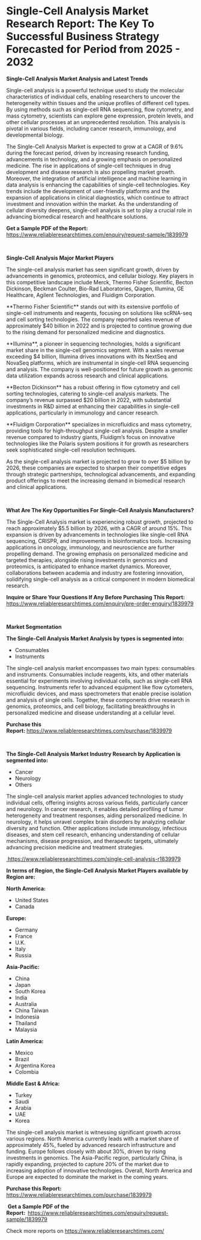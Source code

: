 <p><h1>Single-Cell Analysis Market Research Report: The Key To Successful Business Strategy Forecasted for Period from 2025 - 2032</h1></p><p><strong>Single-Cell Analysis Market Analysis and Latest Trends</strong></p>
<p><p>Single-cell analysis is a powerful technique used to study the molecular characteristics of individual cells, enabling researchers to uncover the heterogeneity within tissues and the unique profiles of different cell types. By using methods such as single-cell RNA sequencing, flow cytometry, and mass cytometry, scientists can explore gene expression, protein levels, and other cellular processes at an unprecedented resolution. This analysis is pivotal in various fields, including cancer research, immunology, and developmental biology.</p><p>The Single-Cell Analysis Market is expected to grow at a CAGR of 9.6% during the forecast period, driven by increasing research funding, advancements in technology, and a growing emphasis on personalized medicine. The rise in applications of single-cell techniques in drug development and disease research is also propelling market growth. Moreover, the integration of artificial intelligence and machine learning in data analysis is enhancing the capabilities of single-cell technologies. Key trends include the development of user-friendly platforms and the expansion of applications in clinical diagnostics, which continue to attract investment and innovation within the market. As the understanding of cellular diversity deepens, single-cell analysis is set to play a crucial role in advancing biomedical research and healthcare solutions.</p></p>
<p><strong>Get a Sample PDF of the Report:&nbsp;</strong> <a href="https://www.reliableresearchtimes.com/enquiry/request-sample/1839979?utm_campaign=2853&utm_medium=2&utm_source=Github&utm_content=ia&utm_term=03032025&utm_id=single-cell-analysis">https://www.reliableresearchtimes.com/enquiry/request-sample/1839979</a></p>
<p>&nbsp;</p>
<p><strong>Single-Cell Analysis Major Market Players</strong></p>
<p><p>The single-cell analysis market has seen significant growth, driven by advancements in genomics, proteomics, and cellular biology. Key players in this competitive landscape include Merck, Thermo Fisher Scientific, Becton Dickinson, Beckman Coulter, Bio-Rad Laboratories, Qiagen, Illumina, GE Healthcare, Agilent Technologies, and Fluidigm Corporation.</p><p>**Thermo Fisher Scientific** stands out with its extensive portfolio of single-cell instruments and reagents, focusing on solutions like scRNA-seq and cell sorting technologies. The company reported sales revenue of approximately $40 billion in 2022 and is projected to continue growing due to the rising demand for personalized medicine and diagnostics.</p><p>**Illumina**, a pioneer in sequencing technologies, holds a significant market share in the single-cell genomics segment. With a sales revenue exceeding $4 billion, Illumina drives innovations with its NextSeq and NovaSeq platforms, which are instrumental in single-cell RNA sequencing and analysis. The company is well-positioned for future growth as genomic data utilization expands across research and clinical applications.</p><p>**Becton Dickinson** has a robust offering in flow cytometry and cell sorting technologies, catering to single-cell analysis markets. The company’s revenue surpassed $20 billion in 2022, with substantial investments in R&D aimed at enhancing their capabilities in single-cell applications, particularly in immunology and cancer research.</p><p>**Fluidigm Corporation** specializes in microfluidics and mass cytometry, providing tools for high-throughput single-cell analysis. Despite a smaller revenue compared to industry giants, Fluidigm’s focus on innovative technologies like the Polaris system positions it for growth as researchers seek sophisticated single-cell resolution techniques.</p><p>As the single-cell analysis market is projected to grow to over $5 billion by 2026, these companies are expected to sharpen their competitive edges through strategic partnerships, technological advancements, and expanding product offerings to meet the increasing demand in biomedical research and clinical applications.</p></p>
<p>&nbsp;</p>
<p><strong>What Are The Key Opportunities For Single-Cell Analysis Manufacturers?</strong></p>
<p><p>The Single-Cell Analysis market is experiencing robust growth, projected to reach approximately $5.5 billion by 2026, with a CAGR of around 15%. This expansion is driven by advancements in technologies like single-cell RNA sequencing, CRISPR, and improvements in bioinformatics tools. Increasing applications in oncology, immunology, and neuroscience are further propelling demand. The growing emphasis on personalized medicine and targeted therapies, alongside rising investments in genomics and proteomics, is anticipated to enhance market dynamics. Moreover, collaborations between academia and industry are fostering innovation, solidifying single-cell analysis as a critical component in modern biomedical research.</p></p>
<p><strong>Inquire or Share Your Questions If Any Before Purchasing This Report:</strong> <a href="https://www.reliableresearchtimes.com/enquiry/pre-order-enquiry/1839979?utm_campaign=2853&utm_medium=2&utm_source=Github&utm_content=ia&utm_term=03032025&utm_id=single-cell-analysis">https://www.reliableresearchtimes.com/enquiry/pre-order-enquiry/1839979</a></p>
<p>&nbsp;</p>
<p><strong>Market Segmentation</strong></p>
<p><strong>The Single-Cell Analysis Market Analysis by types is segmented into:</strong></p>
<p><ul><li>Consumables</li><li>Instruments</li></ul></p>
<p><p>The single-cell analysis market encompasses two main types: consumables and instruments. Consumables include reagents, kits, and other materials essential for experiments involving individual cells, such as single-cell RNA sequencing. Instruments refer to advanced equipment like flow cytometers, microfluidic devices, and mass spectrometers that enable precise isolation and analysis of single cells. Together, these components drive research in genomics, proteomics, and cell biology, facilitating breakthroughs in personalized medicine and disease understanding at a cellular level.</p></p>
<p><strong>Purchase this Report:&nbsp;</strong><a href="https://www.reliableresearchtimes.com/purchase/1839979?utm_campaign=2853&utm_medium=2&utm_source=Github&utm_content=ia&utm_term=03032025&utm_id=single-cell-analysis">https://www.reliableresearchtimes.com/purchase/1839979</a></p>
<p>&nbsp;</p>
<p><strong>The Single-Cell Analysis Market Industry Research by Application is segmented into:</strong></p>
<p><ul><li>Cancer</li><li>Neurology</li><li>Others</li></ul></p>
<p><p>The single-cell analysis market applies advanced technologies to study individual cells, offering insights across various fields, particularly cancer and neurology. In cancer research, it enables detailed profiling of tumor heterogeneity and treatment responses, aiding personalized medicine. In neurology, it helps unravel complex brain disorders by analyzing cellular diversity and function. Other applications include immunology, infectious diseases, and stem cell research, enhancing understanding of cellular mechanisms, disease progression, and therapeutic targets, ultimately advancing precision medicine and treatment strategies.</p></p>
<p><a href="https://www.reliableresearchtimes.com/single-cell-analysis-r1839979?utm_campaign=2853&utm_medium=2&utm_source=Github&utm_content=ia&utm_term=03032025&utm_id=single-cell-analysis">&nbsp;https://www.reliableresearchtimes.com/single-cell-analysis-r1839979</a></p>
<p><strong>In terms of Region, the Single-Cell Analysis Market Players available by Region are:</strong></p>
<p>
    <p> <strong> North America: </strong>
        <ul>
            <li>United States</li>
            <li>Canada</li>
        </ul>
        </p> 
    <p> <strong> Europe: </strong>
        <ul>
            <li>Germany</li>
            <li>France</li>
            <li>U.K.</li>
            <li>Italy</li>
            <li>Russia</li>
        </ul>
        </p> 
    <p> <strong> Asia-Pacific: </strong>
        <ul>
            <li>China</li>
            <li>Japan</li>
            <li>South Korea</li>
            <li>India</li>
            <li>Australia</li>
            <li>China Taiwan</li>
            <li>Indonesia</li>
            <li>Thailand</li>
            <li>Malaysia</li>
        </ul>
        </p> 
    <p> <strong> Latin America: </strong>
        <ul>
            <li>Mexico</li>
            <li>Brazil</li>
            <li>Argentina Korea</li>
            <li>Colombia</li>
        </ul>
        </p> 
    <p> <strong> Middle East & Africa: </strong>
        <ul>
            <li>Turkey</li>
            <li>Saudi</li>
            <li>Arabia</li>
            <li>UAE</li>
            <li>Korea</li>
        </ul>
    </p>
    </p>
<p><p>The single-cell analysis market is witnessing significant growth across various regions. North America currently leads with a market share of approximately 45%, fueled by advanced research infrastructure and funding. Europe follows closely with about 30%, driven by rising investments in genomics. The Asia-Pacific region, particularly China, is rapidly expanding, projected to capture 20% of the market due to increasing adoption of innovative technologies. Overall, North America and Europe are expected to dominate the market in the coming years.</p></p>
<p><strong>Purchase this Report: </strong><a href="https://www.reliableresearchtimes.com/purchase/1839979?utm_campaign=2853&utm_medium=2&utm_source=Github&utm_content=ia&utm_term=03032025&utm_id=single-cell-analysis">https://www.reliableresearchtimes.com/purchase/1839979</a></p>
<p>&nbsp;<strong>Get a Sample PDF of the Report:&nbsp;&nbsp;</strong><a href="https://www.reliableresearchtimes.com/enquiry/request-sample/1839979?utm_campaign=2853&utm_medium=2&utm_source=Github&utm_content=ia&utm_term=03032025&utm_id=single-cell-analysis">https://www.reliableresearchtimes.com/enquiry/request-sample/1839979</a></p>
<p><strong></strong></p>
<p>Check more reports on <a href="https://www.reliableresearchtimes.com/?utm_campaign=2853&utm_medium=2&utm_source=Github&utm_content=ia&utm_term=03032025&utm_id=single-cell-analysis">https://www.reliableresearchtimes.com/</a></p>
